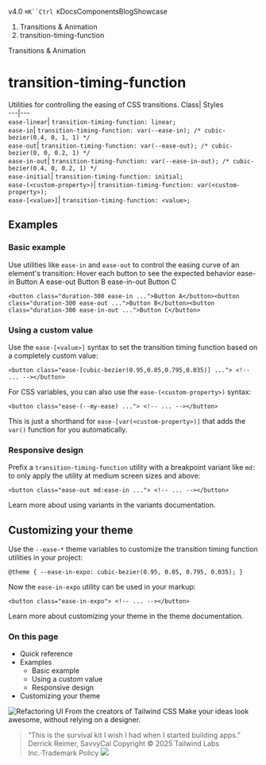 v4.0
`⌘K``Ctrl K`DocsComponentsBlogShowcase
  1. Transitions & Animation
  2. transition-timing-function


Transitions & Animation
# transition-timing-function
Utilities for controlling the easing of CSS transitions.
Class| Styles  
---|---  
`ease-linear`| `transition-timing-function: linear;`  
`ease-in`| `transition-timing-function: var(--ease-in); /* cubic-bezier(0.4, 0, 1, 1) */`  
`ease-out`| `transition-timing-function: var(--ease-out); /* cubic-bezier(0, 0, 0.2, 1) */`  
`ease-in-out`| `transition-timing-function: var(--ease-in-out); /* cubic-bezier(0.4, 0, 0.2, 1) */`  
`ease-initial`| `transition-timing-function: initial;`  
`ease-(<custom-property>)`| `transition-timing-function: var(<custom-property>);`  
`ease-[<value>]`| `transition-timing-function: <value>;`  
## Examples
### Basic example
Use utilities like `ease-in` and `ease-out` to control the easing curve of an element's transition:
Hover each button to see the expected behavior
ease-in
Button A
ease-out
Button B
ease-in-out
Button C
```
<button class="duration-300 ease-in ...">Button A</button><button class="duration-300 ease-out ...">Button B</button><button class="duration-300 ease-in-out ...">Button C</button>
```

### Using a custom value
Use the `ease-[<value>]` syntax to set the transition timing function based on a completely custom value:
```
<button class="ease-[cubic-bezier(0.95,0.05,0.795,0.035)] ..."> <!-- ... --></button>
```

For CSS variables, you can also use the `ease-(<custom-property>)` syntax:
```
<button class="ease-(--my-ease) ..."> <!-- ... --></button>
```

This is just a shorthand for `ease-[var(<custom-property>)]` that adds the `var()` function for you automatically.
### Responsive design
Prefix a `transition-timing-function` utility with a breakpoint variant like `md:` to only apply the utility at medium screen sizes and above:
```
<button class="ease-out md:ease-in ..."> <!-- ... --></button>
```

Learn more about using variants in the variants documentation.
## Customizing your theme
Use the `--ease-*` theme variables to customize the transition timing function utilities in your project:
```
@theme { --ease-in-expo: cubic-bezier(0.95, 0.05, 0.795, 0.035); }
```

Now the `ease-in-expo` utility can be used in your markup:
```
<button class="ease-in-expo"> <!-- ... --></button>
```

Learn more about customizing your theme in the theme documentation.
### On this page
  * Quick reference
  * Examples
    * Basic example
    * Using a custom value
    * Responsive design
  * Customizing your theme


![Refactoring UI](https://tailwindcss.com/_next/image?url=%2F_next%2Fstatic%2Fmedia%2Fbook-promo.27d91093.png&w=256&q=75)
From the creators of Tailwind CSS
Make your ideas look awesome, without relying on a designer.
> “This is the survival kit I wish I had when I started building apps.”
> Derrick Reimer, SavvyCal
Copyright © 2025 Tailwind Labs Inc.·Trademark Policy
![](https://cdn.usefathom.com/?h=https%3A%2F%2Ftailwindcss.com&p=%2Fdocs%2Ftransition-timing-function&r=&sid=PMFMDJGK&qs=%7B%7D&cid=66048976)
